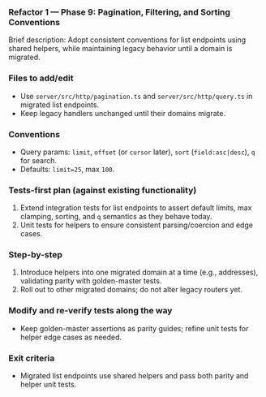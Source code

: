 ### Refactor 1 — Phase 9: Pagination, Filtering, and Sorting Conventions

Brief description: Adopt consistent conventions for list endpoints using shared helpers, while maintaining legacy behavior until a domain is migrated.

### Files to add/edit
- Use `server/src/http/pagination.ts` and `server/src/http/query.ts` in migrated list endpoints.
- Keep legacy handlers unchanged until their domains migrate.

### Conventions
- Query params: `limit`, `offset` (or `cursor` later), `sort` (`field:asc|desc`), `q` for search.
- Defaults: `limit=25`, max `100`.

### Tests-first plan (against existing functionality)
1. Extend integration tests for list endpoints to assert default limits, max clamping, sorting, and `q` semantics as they behave today.
2. Unit tests for helpers to ensure consistent parsing/coercion and edge cases.

### Step-by-step
1. Introduce helpers into one migrated domain at a time (e.g., addresses), validating parity with golden-master tests.
2. Roll out to other migrated domains; do not alter legacy routers yet.

### Modify and re-verify tests along the way
- Keep golden-master assertions as parity guides; refine unit tests for helper edge cases as needed.

### Exit criteria
- Migrated list endpoints use shared helpers and pass both parity and helper unit tests.

